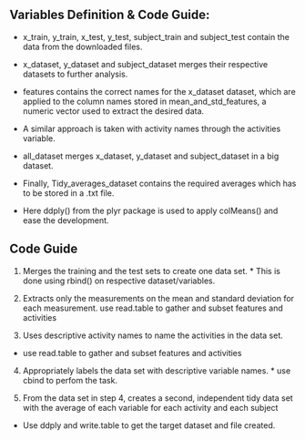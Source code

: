 
## Variables Definition & Code Guide:
* x_train, y_train, x_test, y_test, subject_train and subject_test contain the data from the downloaded files.

* x_dataset, y_dataset and subject_dataset merges their respective datasets to further analysis.

* features contains the correct names for the x_dataset dataset, which are applied to the column names stored in mean_and_std_features,
   a numeric vector used to extract the desired data.

* A similar approach is taken with activity names through the activities variable.

* all_dataset merges x_dataset, y_dataset and subject_dataset in a big dataset.

* Finally, Tidy_averages_dataset contains the required averages which has to be stored in a .txt file. 

* Here ddply() from the plyr package is used to apply colMeans() and ease the development.


## Code Guide

1. Merges the training and the test sets to create one data set.  * This is done using rbind() on respective dataset/variables.

2. Extracts only the measurements on the mean and standard deviation for each measurement.  use read.table to gather and subset features and activities

3. Uses descriptive activity names to name the activities in the data set.

*  use read.table to gather and subset features and activities

4. Appropriately labels the data set with descriptive variable names. * use cbind to perfom the task.

5. From the data set in step 4, creates a second, independent tidy data set with the average of each variable for each activity and each subject 

* Use ddply and write.table to get the target dataset and file created.